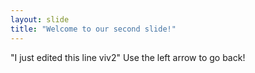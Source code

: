 ```yaml
---
layout: slide
title: "Welcome to our second slide!"
---
```

"I just edited this line viv2"
Use the left arrow to go back! 
